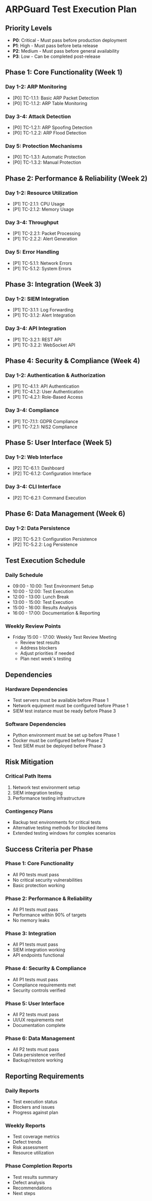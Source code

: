 # ARPGuard Test Execution Plan

## Priority Levels
- **P0**: Critical - Must pass before production deployment
- **P1**: High - Must pass before beta release
- **P2**: Medium - Must pass before general availability
- **P3**: Low - Can be completed post-release

## Phase 1: Core Functionality (Week 1)
### Day 1-2: ARP Monitoring
- [P0] TC-1.1.1: Basic ARP Packet Detection
- [P0] TC-1.1.2: ARP Table Monitoring

### Day 3-4: Attack Detection
- [P0] TC-1.2.1: ARP Spoofing Detection
- [P0] TC-1.2.2: ARP Flood Detection

### Day 5: Protection Mechanisms
- [P0] TC-1.3.1: Automatic Protection
- [P0] TC-1.3.2: Manual Protection

## Phase 2: Performance & Reliability (Week 2)
### Day 1-2: Resource Utilization
- [P1] TC-2.1.1: CPU Usage
- [P1] TC-2.1.2: Memory Usage

### Day 3-4: Throughput
- [P1] TC-2.2.1: Packet Processing
- [P1] TC-2.2.2: Alert Generation

### Day 5: Error Handling
- [P1] TC-5.1.1: Network Errors
- [P1] TC-5.1.2: System Errors

## Phase 3: Integration (Week 3)
### Day 1-2: SIEM Integration
- [P1] TC-3.1.1: Log Forwarding
- [P1] TC-3.1.2: Alert Integration

### Day 3-4: API Integration
- [P1] TC-3.2.1: REST API
- [P1] TC-3.2.2: WebSocket API

## Phase 4: Security & Compliance (Week 4)
### Day 1-2: Authentication & Authorization
- [P1] TC-4.1.1: API Authentication
- [P1] TC-4.1.2: User Authentication
- [P1] TC-4.2.1: Role-Based Access

### Day 3-4: Compliance
- [P1] TC-7.1.1: GDPR Compliance
- [P1] TC-7.2.1: NIS2 Compliance

## Phase 5: User Interface (Week 5)
### Day 1-2: Web Interface
- [P2] TC-6.1.1: Dashboard
- [P2] TC-6.1.2: Configuration Interface

### Day 3-4: CLI Interface
- [P2] TC-6.2.1: Command Execution

## Phase 6: Data Management (Week 6)
### Day 1-2: Data Persistence
- [P2] TC-5.2.1: Configuration Persistence
- [P2] TC-5.2.2: Log Persistence

## Test Execution Schedule

### Daily Schedule
- 09:00 - 10:00: Test Environment Setup
- 10:00 - 12:00: Test Execution
- 12:00 - 13:00: Lunch Break
- 13:00 - 15:00: Test Execution
- 15:00 - 16:00: Results Analysis
- 16:00 - 17:00: Documentation & Reporting

### Weekly Review Points
- Friday 15:00 - 17:00: Weekly Test Review Meeting
  - Review test results
  - Address blockers
  - Adjust priorities if needed
  - Plan next week's testing

## Dependencies

### Hardware Dependencies
- Test servers must be available before Phase 1
- Network equipment must be configured before Phase 1
- SIEM test instance must be ready before Phase 3

### Software Dependencies
- Python environment must be set up before Phase 1
- Docker must be configured before Phase 2
- Test SIEM must be deployed before Phase 3

## Risk Mitigation

### Critical Path Items
1. Network test environment setup
2. SIEM integration testing
3. Performance testing infrastructure

### Contingency Plans
- Backup test environments for critical tests
- Alternative testing methods for blocked items
- Extended testing windows for complex scenarios

## Success Criteria per Phase

### Phase 1: Core Functionality
- All P0 tests must pass
- No critical security vulnerabilities
- Basic protection working

### Phase 2: Performance & Reliability
- All P1 tests must pass
- Performance within 90% of targets
- No memory leaks

### Phase 3: Integration
- All P1 tests must pass
- SIEM integration working
- API endpoints functional

### Phase 4: Security & Compliance
- All P1 tests must pass
- Compliance requirements met
- Security controls verified

### Phase 5: User Interface
- All P2 tests must pass
- UI/UX requirements met
- Documentation complete

### Phase 6: Data Management
- All P2 tests must pass
- Data persistence verified
- Backup/restore working

## Reporting Requirements

### Daily Reports
- Test execution status
- Blockers and issues
- Progress against plan

### Weekly Reports
- Test coverage metrics
- Defect trends
- Risk assessment
- Resource utilization

### Phase Completion Reports
- Test results summary
- Defect analysis
- Recommendations
- Next steps 